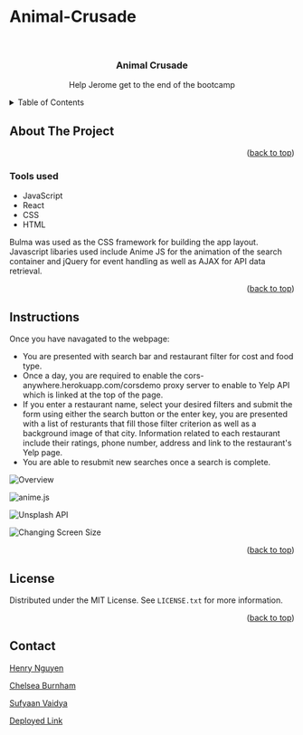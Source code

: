 # Animal-Crusade

<div id="top"></div>

<br />
<div align="center">


<h3 align="center">Animal Crusade</h3>

  <p align="center">
    Help Jerome get to the end of the bootcamp
    <br />
  </p>
</div>

<details>
  <summary>Table of Contents</summary>
  <ol>
    <li>
      <a href="#about-the-project">About The Project</a>
      <ul>
        <li><a href="#tools-used">Tools used</a></li>
      </ul>
    </li>
    <li>
      <a href="#instructions">Instructions</a>
        </li>
    <li><a href="#Collaborators">Collaborators</a></li>
    <li><a href="#license">License</a></li>
    <li><a href="#contact">Contact</a></li>
  </ol>
</details>

## About The Project




<p align="right">(<a href="#top">back to top</a>)</p>

### Tools used

* JavaScript
* React
* CSS
* HTML


Bulma was used as the CSS framework for building the app layout. Javascript libaries used include Anime JS for the animation of the search container and jQuery for event handling as well as AJAX for API data retrieval. 

<p align="right">(<a href="#top">back to top</a>)</p>

## Instructions

Once you have navagated to the webpage: 

- You are presented with search bar and restaurant filter for cost and food type.
- Once a day, you are required to enable the cors-anywhere.herokuapp.com/corsdemo proxy server to enable to Yelp API which is linked at the top of the page.
- If you enter a restaurant name, select your desired filters and submit the form using either the search button or the enter key, you are presented with a list of resturants that fill those filter criterion as well as a background image of that city. Information related to each restaurant include their ratings, phone number, address and link to the restaurant's Yelp page.
- You are able to resubmit new searches once a search is complete.

![Overview](assets/overviewgif.gif)

![anime.js](assets/animegif.gif)

![Unsplash API](assets/unsplashgif.gif)

![Changing Screen Size](assets/screensizegif.gif)

<p align="right">(<a href="#top">back to top</a>)</p>

## License

Distributed under the MIT License. See `LICENSE.txt` for more information.

<p align="right">(<a href="#top">back to top</a>)</p>

## Contact

[Henry Nguyen](hln11244@gmail.com) 

[Chelsea Burnham](chelseaburnham0@gmail.com)

[Sufyaan Vaidya](vaidyasufyaan@gmail.com)

[Deployed Link](https://henry11244.github.io/letsTacoBoutFood/)


